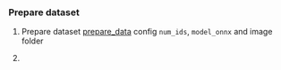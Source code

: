 ### Prepare dataset
1. Prepare dataset [prepare_data](./prepare_data.py) config ```num_ids```, ```model_onnx``` and image folder 

2. 